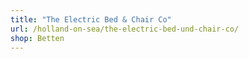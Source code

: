 ```yaml
---
title: "The Electric Bed & Chair Co"
url: /holland-on-sea/the-electric-bed-und-chair-co/
shop: Betten
---
```

